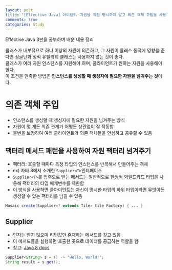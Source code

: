 ```yaml
---
layout: post
title: "[Effective Java] 아이템5. 자원을 직접 명시하지 말고 의존 객체 주입을 사용하라"
comments: true
categories: Study
---
```

Effective Java 3판을 공부하며 배운 내용 정리 

클래스가 내부적으로 하나 이상의 자원에 의존하고, 그 자원이 클래스 동작에 영향을 준다면 싱글턴과 정적 유틸리티 클래스는 사용하지 않는 것이 좋다.  
클래스가 여러 자원 인스턴스를 지원해야 하며, 클라이언트가 원하는 자원을 사용해야 한다.  
이 조건을 만족한 방법은 **인스턴스를 생성할 때 생성자에 필요한 자원을 넘겨주는 것**이다.

# 의존 객체 주입
- 인스턴스를 생성할 때 생성자에 필요한 자원을 넘겨주는 방식
- 자원이 몇 개든 의존 관계가 어떻든 상관없이 잘 작동함
- 불변을 보장하여 여러 클라이언트가 의존 객체들을 안심하고 공유할 수 있음

## 팩터리 메서드 패턴을 사용하여 자원 팩터리 넘겨주기
- 팩터리: 호출할 때마다 특정 타입의 인스턴스를 반복해서 만들어주는 객체
- ex) 자바 8에서 소개한 `Supplier<T>`인터페이스
- `Supplier<T>`를 입력으로 받는 메서드는 일반적으로 한정적 와일드카드 타입을 사용해 팩터리의 타입 매개변수를 제한함
- 이 방식을 사용하면 클아이언트는 자신이 명시한 타입의 하위 타입이라면 무엇이든 생성할 수 있는 팩터리를 넘길 수 있음
```java
Mosaic create(Supplier<? extends Tile> tile Factory) { ... } 
```

## Supplier<T>
- 인자는 받지 않으며 리턴값만 존재하는 메서드를 갖고 있음  
- 이 메서드들을 실행하면 호출한 곳으로 데이터를 공급하는 역할을 함
- 참고: [Java 8 docs](https://docs.oracle.com/javase/8/docs/api/java/util/function/Supplier.html)
```java
Supplier<String> s = () -> "Hello, World!";
String result = s.get();
```